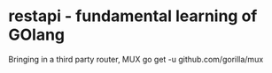 # restapi - fundamental learning of GOlang

Bringing in a third party router, MUX
go get -u github.com/gorilla/mux